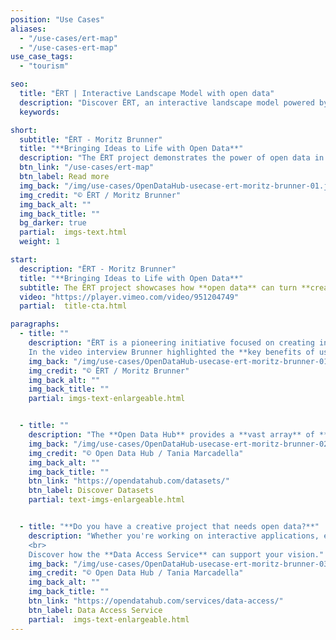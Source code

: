 ```yaml
---
position: "Use Cases"
aliases:
  - "/use-cases/ert-map"
  - "/use-cases-ert-map"
use_case_tags:
  - "tourism"

seo:
  title: "ËRT | Interactive Landscape Model with open data"
  description: "Discover ËRT, an interactive landscape model powered by topographical, environmental, and statistical data. Enhance creative projects with diverse data insights"
  keywords:

short:
  subtitle: "ËRT - Moritz Brunner"
  title: "**Bringing Ideas to Life with Open Data**"
  description: "The ËRT project demonstrates the power of open data in transforming creative concepts into innovative solutions. By integrating datasets from the Open Data Hub, ËRT replaced time-consuming manual data entry with scalable, efficient processes. This enabled the creation of interactive landscape models that combine physical terrain reliefs with real-time digital projections, offering new ways to engage with geographical information."
  btn_link: "/use-cases/ert-map"
  btn_label: Read more
  img_back: "/img/use-cases/OpenDataHub-usecase-ert-moritz-brunner-01.jpg"
  img_credit: "© ËRT / Moritz Brunner"
  img_back_alt: ""
  img_back_title: ""
  bg_darker: true
  partial:  imgs-text.html
  weight: 1

start:
  description: "ËRT - Moritz Brunner"
  title: "**Bringing Ideas to Life with Open Data**"
  subtitle: The ËRT project showcases how **open data** can turn **creative ideas** into **impactful solutions**. Leveraging datasets from the Open Data Hub, ËRT transitioned from labor-intensive manual data entry to streamlined, scalable workflows. This innovation led to the development of interactive landscape models that merge CNC-milled terrain reliefs with dynamic digital projections, providing fresh and engaging methods to explore geographical information.
  video: "https://player.vimeo.com/video/951204749"
  partial:  title-cta.html

paragraphs:
  - title: ""
    description: "ËRT is a pioneering initiative focused on creating interactive 3D landscape models that enhance understanding of geographical areas through dynamic projection mapping. Founded by Moritz Brunner, ËRT integrates high-resolution CNC-milled reliefs with digital projections, offering a unique way to visualize and interact with geographical information.
    In the video interview Brunner highlighted the **key benefits of using open data**: the **vast quantity** and **variety of information** available, and its **easy integration** into new projects. By leveraging these open data sources, ËRT can provide richer, more comprehensive models that respond dynamically to real-world information."
    img_back: "/img/use-cases/OpenDataHub-usecase-ert-moritz-brunner-01.jpg"
    img_credit: "© ËRT / Moritz Brunner"
    img_back_alt: ""
    img_back_title: ""
    partial: imgs-text-enlargeable.html


  - title: ""
    description: "The **Open Data Hub** provides a **vast array** of **topographical**, **environmental**, and **statistical data** that can be **easily integrated** into creative projects like ËRT. Access to these resources allowed the project to evolve rapidly, enhancing educational and tourism experiences while showcasing the potential of open data in creative industries."
    img_back: "/img/use-cases/OpenDataHub-usecase-ert-moritz-brunner-02.jpg"
    img_credit: "© Open Data Hub / Tania Marcadella"
    img_back_alt: ""
    img_back_title: ""
    btn_link: "https://opendatahub.com/datasets/"
    btn_label: Discover Datasets
    partial: text-imgs-enlargeable.html


  - title: "**Do you have a creative project that needs open data?**"
    description: "Whether you're working on interactive applications, educational tools, or other data-driven projects, the Open Data Hub can provide the resources you need to succeed. <br>
    <br>
    Discover how the **Data Access Service** can support your vision."
    img_back: "/img/use-cases/OpenDataHub-usecase-ert-moritz-brunner-03.jpg"
    img_credit: "© Open Data Hub / Tania Marcadella"
    img_back_alt: ""
    img_back_title: ""
    btn_link: "https://opendatahub.com/services/data-access/"
    btn_label: Data Access Service
    partial:  imgs-text-enlargeable.html
---
```

